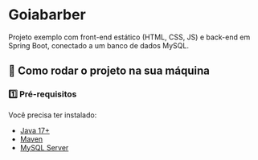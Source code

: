 # Goiabarber
Projeto exemplo com front-end estático (HTML, CSS, JS) e back-end em Spring Boot, conectado a um banco de dados MySQL.

## 🚀 Como rodar o projeto na sua máquina

### 1️⃣ Pré-requisitos

Você precisa ter instalado:

- [Java 17+](https://www.oracle.com/java/technologies/javase/jdk17-archive-downloads.html)
- [Maven](https://maven.apache.org/install.html)
- [MySQL Server](https://dev.mysql.com/downloads/mysql/)
